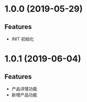 # 1.0.0 (2019-05-29)

## Features

*  INIT 初始化

# 1.0.1 (2019-06-04)

## Features

*  产品详情功能
*  新增产品功能
